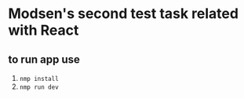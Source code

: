 # Modsen's second test task related with React

## to run app use

1. `nmp install`
2. `nmp run dev`
